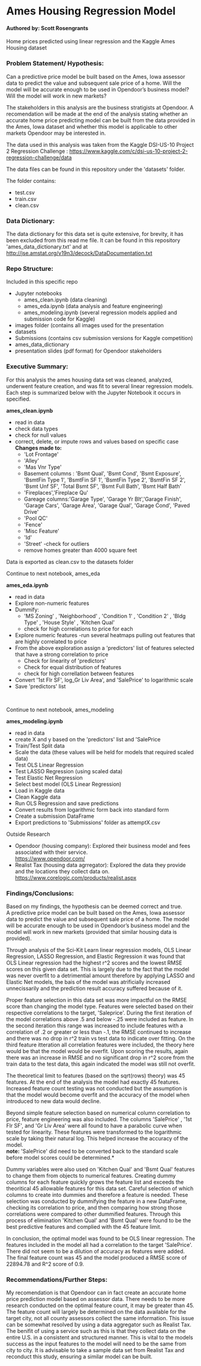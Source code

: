 # Ames Housing Regression Model
#### Authored by: Scott Rosengrants

Home prices predicted using linear regression and the Kaggle Ames Housing dataset

### Problem Statement/ Hypothesis: 
Can a predictive price model be built based on the Ames, Iowa assessor data to predict the value and subsequent sale price of a home. Will the model will be accurate enough to be used in Opendoor’s business model? Will the model will work in new markets?

The stakeholders in this analysis are the business stratigists at Opendoor. A recomendation will be made at the end of the analysis stating whether an accurate home price predicting model can be built from the data provided in the Ames, Iowa dataset and whether this model is applicable to other markets Opendoor may be interested in. 

The data used in this analysis was taken from the Kaggle DSI-US-10 Project 2 Regression Challenge : https://www.kaggle.com/c/dsi-us-10-project-2-regression-challenge/data

The data files can be found in this repository under the 'datasets' folder. 

The folder contains:
- test.csv
- train.csv
- clean.csv

### Data Dictionary: 

The data dictionary for this data set is quite extensive, for brevity, it has been excluded from this read me file. It can be found in this repository 'ames_data_dictionary.txt' and at http://jse.amstat.org/v19n3/decock/DataDocumentation.txt

### Repo Structure: 
Included in this specific repo
- Jupyter notebooks
  - ames_clean.ipynb (data cleaning)
  - ames_eda.ipynb (data analysis and feature engineering)
  - ames_modeling.ipynb (several regression models applied and submission code for Kaggle)
- images folder (contains all images used for the presentation
- datasets
- Submissions (contains csv submission versions for Kaggle competition)
- ames_data_dictionary 
- presentation slides (pdf format) for Opendoor stakeholders
    
### Executive Summary: 

For this analysis the ames housing data set was cleaned, analyzed, underwent feature creation, and was fit to several linear regression models. Each step is summarized below with the Jupyter Notebook it occurs in specified.

**ames_clean.ipynb**
  - read in data
  - check data types
  - check for null values
  - correct, delete, or impute rows and values based on specific case <br>
    **Changes made to:** 
    - 'Lot Frontage'
    - 'Alley'
    - 'Mas Vnr Type'
    - Basement columns : 'Bsmt Qual', 'Bsmt Cond', 'Bsmt Exposure', 'BsmtFin Type 1', 'BsmtFin SF 1', 'BsmtFin Type 2', 'BsmtFin SF 2', 'Bsmt Unf SF', 'Total Bsmt SF', 'Bsmt Full Bath', 'Bsmt Half Bath'
    - 'Fireplaces','Fireplace Qu'
    -  Gareage columns:'Garage Type', 'Garage Yr Blt','Garage Finish', 'Garage Cars', 'Garage Area', 'Garage Qual',
      'Garage Cond', 'Paved Drive'
    - 'Pool QC'
    - 'Fence'
    - 'Misc Feature'
    - 'Id'
    - 'Street'
  -check for outliers
    - remove homes greater than 4000 square feet 

Data is exported as clean.csv to the datasets folder


Continue to next notebook, ames_eda

**ames_eda.ipynb**
  - read in data
  - Explore non-numeric features
  - Dummify:
    - 'MS Zoning' , 'Neighborhood' , 'Condition 1' , 'Condition 2' , 'Bldg Type' , 'House Style' , 'Kitchen Qual'
    - check for high correlations to price for each
  - Explore numeric features
    -run several heatmaps pulling out features that are highly correlated to price
  - From the above exploration assign a 'predictors' list of features selected that have a strong correlation to price
    - Check for linearity of 'predictors'
    - Check for equal distribution of features
    - check for high correllation between features
  - Convert '1st Flr SF', log_Gr Liv Area', and 'SalePrice' to logarithmic scale
  - Save 'predictors' list
<br>

Continue to next notebook, ames_modeling

**ames_modeling.ipynb**
  - read in data
  - create X and y based on the 'predictors' list and 'SalePrice
  - Train/Test Split data
  - Scale the data (these values will be held for models that required scaled data)
  - Test OLS Linear Regression
  - Test LASSO Regression (using scaled data)
  - Test Elastic Net Regression 
  - Select best model (OLS Linear Regression)
  - Load in Kaggle data
  - Clean Kaggle data
  - Run OLS Regression and save predictions
  - Convert results from logarithmic form back into standard form
  - Create a submission DataFrame
  - Export predictions to 'Submissions' folder as attemptX.csv
  
Outside Research
  - Opendoor (housing company): Explored their business model and fees associated with their service. <br>
    https://www.opendoor.com/
  - Realist Tax (housing data agrregator): Explored the data they provide and the locations they collect data on. <br>
    https://www.corelogic.com/products/realist.aspx
    
    
### Findings/Conclusions:
Based on my findings, the hypothesis can be deemed correct and true. <br>
A predictive price model can be built based on the Ames, Iowa assessor data to predict the value and subsequent sale price of a home. The model will be accurate enough to be used in Opendoor’s business model and the model will work in new markets (provided that similar housing data is provided). <br>

Through analysis of the Sci-Kit Learn linear regression models, OLS Linear Regression, LASSO Regression, and Elastic Regression it was found that OLS Linear regression had the highest r^2 scores and the lowest RMSE scores on this given data set. This is largely due to the fact that the model was never overfit to a detrimential amount therefore by applying LASSO and Elastic Net models, the bais of the model was atrificially increased unnecissarily and the prediction result accuracy suffered because of it. <br>

Proper feature selection in this data set was more impactful on the RMSE score than changing the model type. Features were selected based on their respective correlations to the target, 'Saleprice'. During the first iteration of the model correlations above .5 and below -.25 were included as feature. In the second iteration this range was increased to include features with a correlation of .2 or greater or less than -.1, the RMSE continued to increase and there was no drop in r^2 train vs test data to indicate over fitting. On the third feature itteration all correlation features were included, the theory here would be that the model would be overfit. Upon scoring the results, again there was an increase in RMSE and no significant drop in r^2 score from the train data to the test data, this again indicated the model was still not overfit. <br>

The theoretical limit to features (based on the sqrt(rows) theory) was 45 features. At the end of the analysis the model had exactly 45 features. Increased feature count testing was not conducted but the assumption is that the model would become overfit and the accuracy of the model when introduced to new data would decline. <br>

Beyond simple feature selection based on numerical column correlation to price, feature engineering was also included. The columns 'SalePrice' , '1st Flr SF', and 'Gr Liv Area' were all found to have a parabolic curve when tested for linearity. These features were transformed to the logarithmic scale by taking their natural log. This helped increase the accuracy of the model. <br> **note:** 'SalePrice' did need to be converted back to the standard scale before model scores could be determined.* <br>

Dummy variables were also used on 'Kitchen Qual' and 'Bsmt Qual' features to change them from objects to numerical features. Creating dummy columns for each feature quickly grows the feature list and exceeds the theoritical 45 allowable features for this data set. Careful selection of which columns to create into dummies and therefore a feature is needed. These selection was conducted by dummifying the feature in a new DataFrame, checking its correlation to price, and then comparing how strong those correlations were compared to other dummified features. Through this process of elimination 'Kitchen Qual' and 'Bsmt Qual' were found to be the best predictive features and complied with the 45 feature limit. <br>

In conclusion, the optimal model was found to be OLS linear regression. The features included in the model all had a correlation to the target 'SalePrice'. There did not seem to be a dilution of accuracy as features were added. The final feature count was 45 and the model produced a RMSE score of 22894.78 and R^2 score of 0.9.

### Recommendations/Further Steps:

My recomendation is that Opendoor can in fact create an accurate home price prediction model based on assessor data. There needs to be more research conducted on the optimal feature count, it may be greater than 45. The feature count will largely be determined on the data available for the target city, not all county assessors collect the same information. This issue can be somewhat resolved by using a data aggregator such as Realist Tax. The benifit of using a service such as this is that they collect data on the entire U.S. in a consistent and structured manner. This is vital to the models success as the input features to the model will need to be the same from city to city. It is advisable to take a sample data set from Realist Tax and reconduct this study, ensuring a similar model can be built.
